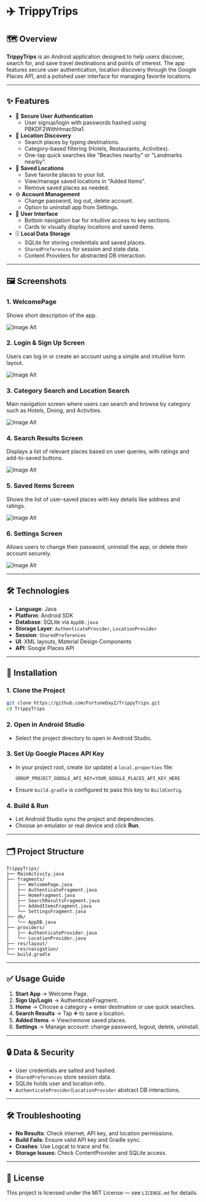 # ✈️ TrippyTrips

## 🗺️ Overview

**TrippyTrips** is an Android application designed to help users discover, search for, and save travel destinations and points of interest. The app features secure user authentication, location discovery through the Google Places API, and a polished user interface for managing favorite locations.

---

## ✨ Features

- 🔐 **Secure User Authentication**
  - User signup/login with passwords hashed using PBKDF2WithHmacSha1.
- 📍 **Location Discovery**
  - Search places by typing destinations.
  - Category-based filtering (Hotels, Restaurants, Activities).
  - One-tap quick searches like "Beaches nearby" or "Landmarks nearby".
- 💾 **Saved Locations**
  - Save favorite places to your list.
  - View/manage saved locations in "Added Items".
  - Remove saved places as needed.
- ⚙️ **Account Management**
  - Change password, log out, delete account.
  - Option to uninstall app from Settings.
- 📱 **User Interface**
  - Bottom navigation bar for intuitive access to key sections.
  - Cards to visually display locations and saved items.
- 🗄️ **Local Data Storage**
  - SQLite for storing credentials and saved places.
  - `SharedPreferences` for session and state data.
  - Content Providers for abstracted DB interaction.

---

## 🖼️ Screenshots
### 1. WelcomePage
Shows short description of the app.

![Image Alt](https://github.com/FortuneDayZ/TrippyTrips/blob/main/Screenshots/Welcome.jpg?raw=true)

### 2. Login & Sign Up Screen
Users can log in or create an account using a simple and intuitive form layout.

![Image Alt](https://github.com/FortuneDayZ/TrippyTrips/blob/main/Screenshots/Login.jpg?raw=true)

### 3. Category Search and Location Search
Main navigation screen where users can search and browse by category such as Hotels, Dining, and Activities.

![Image Alt](https://github.com/FortuneDayZ/TrippyTrips/blob/main/Screenshots/Search.jpg?raw=true)

### 4. Search Results Screen
Displays a list of relevant places based on user queries, with ratings and add-to-saved buttons.

![Image Alt](https://github.com/FortuneDayZ/TrippyTrips/blob/main/Screenshots/SearchResults.jpg?raw=true)

### 5. Saved Items Screen
Shows the list of user-saved places with key details like address and ratings.

![Image Alt](https://github.com/FortuneDayZ/TrippyTrips/blob/main/Screenshots/SavedResults.jpg?raw=true)

### 6. Settings Screen
Allows users to change their password, uninstall the app, or delete their account securely.

![Image Alt](https://github.com/FortuneDayZ/TrippyTrips/blob/main/Screenshots/Settings.jpg?raw=true)

---

## 🛠️ Technologies

- **Language**: Java
- **Platform**: Android SDK
- **Database**: SQLite via `AppDB.java`
- **Storage Layer**: `AuthenticateProvider`, `LocationProvider`
- **Session**: `SharedPreferences`
- **UI**: XML layouts, Material Design Components
- **API**: Google Places API

---

## 🚀 Installation

### 1. Clone the Project

```bash
git clone https://github.com/FortuneDayZ/TrippyTrips.git
cd TrippyTrips
```

### 2. Open in Android Studio

- Select the project directory to open in Android Studio.

### 3. Set Up Google Places API Key

- In your project root, create (or update) a `local.properties` file:
  ```properties
  GROUP_PROJECT_GOOGLE_API_KEY=YOUR_GOOGLE_PLACES_API_KEY_HERE
  ```
- Ensure `build.gradle` is configured to pass this key to `BuildConfig`.

### 4. Build & Run

- Let Android Studio sync the project and dependencies.
- Choose an emulator or real device and click **Run**.

---

## 🗂️ Project Structure

```
TrippyTrips/
├── MainActivity.java
├── fragments/
│   ├── WelcomePage.java
│   ├── AuthenticateFragment.java
│   ├── HomeFragment.java
│   ├── SearchResultsFragment.java
│   ├── AddedItemsFragment.java
│   └── SettingsFragment.java
├── db/
│   └── AppDB.java
├── providers/
│   ├── AuthenticateProvider.java
│   └── LocationProvider.java
├── res/layout/
├── res/navigation/
└── build.gradle
```

---

## ✅ Usage Guide

1. **Start App** → Welcome Page.
2. **Sign Up/Login** → AuthenticateFragment.
3. **Home** → Choose a category + enter destination or use quick searches.
4. **Search Results** → Tap ➕ to save a location.
5. **Added Items** → View/remove saved places.
6. **Settings** → Manage account: change password, logout, delete, uninstall.

---

## 🔒 Data & Security

- User credentials are salted and hashed.
- `SharedPreferences` store session data.
- SQLite holds user and location info.
- `AuthenticateProvider`/`LocationProvider` abstract DB interactions.

---

## 🛠️ Troubleshooting

- **No Results**: Check internet, API key, and location permissions.
- **Build Fails**: Ensure valid API key and Gradle sync.
- **Crashes**: Use Logcat to trace and fix.
- **Storage Issues**: Check ContentProvider and SQLite access.

---

## 📄 License

This project is licensed under the MIT License — see `LICENSE.md` for details.
